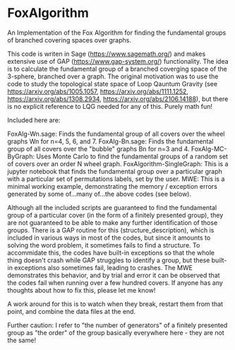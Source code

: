 # FoxAlgorithm
An Implementation of the Fox Algorithm for finding the fundamental groups of branched covering spaces over graphs.

This code is writen in Sage (https://www.sagemath.org/) and makes extensive use of GAP (https://www.gap-system.org/) functionality. The idea is to calculate the fundamental group of a branched coverging space of the 3-sphere, branched over a graph. The original motivation was to use the code to study the topological state space of Loop Qauntum Gravity (see https://arxiv.org/abs/1005.1057, https://arxiv.org/abs/1111.1252, https://arxiv.org/abs/1308.2934, https://arxiv.org/abs/2106.14188), but there is no explicit reference to LQG needed for any of this. Purely math fun!

Included here are:

FoxAlg-Wn.sage: Finds the fundamental group of all covers over the wheel graphs Wn for n=4, 5, 6, and 7.
FoxAlg-Bn.sage: Finds the fundamental group of all covers over the "bubble" graphs Bn for n=3 and 4.
FoxAlg-MC-ByGraph: Uses Monte Carlo to find the fundamental groups of a random set of covers over an order N wheel graph.
FoxAlgorithm-SingleGraph: This is a jupyter notebook that finds the fundamental group over a particular graph with a particular set of permutations labels, set by the user.
MWE: This is a minimal working example, demonstrating the memory / exception errors generated by some of...many of...the above codes (see below).

Although all the included scripts are guaranteed to find the fundamental group of a particular cover (in the form of a finitely presented group), they are not guaranteed to be able to make any further identification of those groups. There is a GAP routine for this (structure_description), which is included in various ways in most of the codes, but since it amounts to solving the word problem, it sometimes fails to find a structure. To accommidate this, the codes have built-in exceptions so that the whole thing doesn't crash while GAP struggles to identify a group, but these built-in exceptions also sometimes fail, leading to crashes. The MWE demonstrates this behavior, and by trial and error it can be observed that the codes fail when running over a few hundred covers. If anyone has any thoughts about how to fix this, please let me know!

A work around for this is to watch when they break, restart them from that point, and combine the data files at the end.

Further caution: I refer to "the number of generators" of a finitely presented group as "the order" of the group basically everywhere here - they are not the same!
